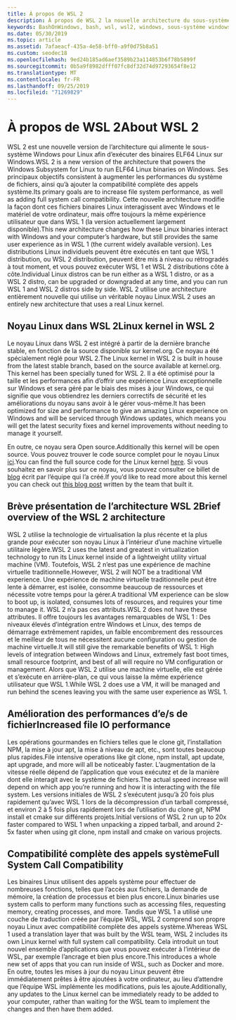 ```yaml
---
title: À propos de WSL 2
description: À propos de WSL 2 la nouvelle architecture du sous-système Windows pour Linux
keywords: BashOnWindows, bash, wsl, wsl2, windows, sous-système windows pour linux, sous-système windows, ubuntu, debian, suse, windows 10, installation
ms.date: 05/30/2019
ms.topic: article
ms.assetid: 7afaeacf-435a-4e58-bff0-a9f0d75b8a51
ms.custom: seodec18
ms.openlocfilehash: 9ed24b185ad6aef3589b23a114853b6f78b5899f
ms.sourcegitcommit: 0b5a9f8982dfff07fc8df32d74d97293654f8e12
ms.translationtype: MT
ms.contentlocale: fr-FR
ms.lasthandoff: 09/25/2019
ms.locfileid: "71269829"
---
```

# <a name="about-wsl-2"></a><span data-ttu-id="b96e8-104">À propos de WSL 2</span><span class="sxs-lookup"><span data-stu-id="b96e8-104">About WSL 2</span></span>

<span data-ttu-id="b96e8-105">WSL 2 est une nouvelle version de l’architecture qui alimente le sous-système Windows pour Linux afin d’exécuter des binaires ELF64 Linux sur Windows.</span><span class="sxs-lookup"><span data-stu-id="b96e8-105">WSL 2 is a new version of the architecture that powers the Windows Subsystem for Linux to run ELF64 Linux binaries on Windows.</span></span> <span data-ttu-id="b96e8-106">Ses principaux objectifs consistent à augmenter les performances du système de fichiers, ainsi qu’à ajouter la compatibilité complète des appels système.</span><span class="sxs-lookup"><span data-stu-id="b96e8-106">Its primary goals are to increase file system performance, as well as adding full system call compatibility.</span></span> <span data-ttu-id="b96e8-107">Cette nouvelle architecture modifie la façon dont ces fichiers binaires Linux interagissent avec Windows et le matériel de votre ordinateur, mais offre toujours la même expérience utilisateur que dans WSL 1 (la version actuellement largement disponible).</span><span class="sxs-lookup"><span data-stu-id="b96e8-107">This new architecture changes how these Linux binaries interact with Windows and your computer’s hardware, but still provides the same user experience as in WSL 1 (the current widely available version).</span></span> <span data-ttu-id="b96e8-108">Les distributions Linux individuels peuvent être exécutés en tant que WSL 1 distribution, ou WSL 2 distribution, peuvent être mis à niveau ou rétrogradés à tout moment, et vous pouvez exécuter WSL 1 et WSL 2 distributions côte à côte.</span><span class="sxs-lookup"><span data-stu-id="b96e8-108">Individual Linux distros can be run either as a WSL 1 distro, or as a WSL 2 distro, can be upgraded or downgraded at any time, and you can run WSL 1 and WSL 2 distros side by side.</span></span> <span data-ttu-id="b96e8-109">WSL 2 utilise une architecture entièrement nouvelle qui utilise un véritable noyau Linux.</span><span class="sxs-lookup"><span data-stu-id="b96e8-109">WSL 2 uses an entirely new architecture that uses a real Linux kernel.</span></span>

## <a name="linux-kernel-in-wsl-2"></a><span data-ttu-id="b96e8-110">Noyau Linux dans WSL 2</span><span class="sxs-lookup"><span data-stu-id="b96e8-110">Linux kernel in WSL 2</span></span>

<span data-ttu-id="b96e8-111">Le noyau Linux dans WSL 2 est intégré à partir de la dernière branche stable, en fonction de la source disponible sur kernel.org. Ce noyau a été spécialement réglé pour WSL 2.</span><span class="sxs-lookup"><span data-stu-id="b96e8-111">The Linux kernel in WSL 2 is built in house from the latest stable branch, based on the source available at kernel.org. This kernel has been specially tuned for WSL 2.</span></span> <span data-ttu-id="b96e8-112">Il a été optimisé pour la taille et les performances afin d’offrir une expérience Linux exceptionnelle sur Windows et sera géré par le biais des mises à jour Windows, ce qui signifie que vous obtiendrez les derniers correctifs de sécurité et les améliorations du noyau sans avoir à le gérer vous-même.</span><span class="sxs-lookup"><span data-stu-id="b96e8-112">It has been optimized for size and performance to give an amazing Linux experience on Windows and will be serviced through Windows updates, which means you will get the latest security fixes and kernel improvements without needing to manage it yourself.</span></span>

<span data-ttu-id="b96e8-113">En outre, ce noyau sera Open source.</span><span class="sxs-lookup"><span data-stu-id="b96e8-113">Additionally this kernel will be open source.</span></span> <span data-ttu-id="b96e8-114">Vous pouvez trouver le code source complet pour le noyau Linux [ici](https://github.com/microsoft/WSL2-Linux-Kernel).</span><span class="sxs-lookup"><span data-stu-id="b96e8-114">You can find the full source code for the Linux kernel [here](https://github.com/microsoft/WSL2-Linux-Kernel).</span></span> <span data-ttu-id="b96e8-115">Si vous souhaitez en savoir plus sur ce noyau, vous pouvez consulter ce billet de [blog](https://devblogs.microsoft.com/commandline/shipping-a-linux-kernel-with-windows/) écrit par l’équipe qui l’a créé.</span><span class="sxs-lookup"><span data-stu-id="b96e8-115">If you’d like to read more about this kernel you can check out [this blog post](https://devblogs.microsoft.com/commandline/shipping-a-linux-kernel-with-windows/) written by the team that built it.</span></span>

## <a name="brief-overview-of-the-wsl-2-architecture"></a><span data-ttu-id="b96e8-116">Brève présentation de l’architecture WSL 2</span><span class="sxs-lookup"><span data-stu-id="b96e8-116">Brief overview of the WSL 2 architecture</span></span>

<span data-ttu-id="b96e8-117">WSL 2 utilise la technologie de virtualisation la plus récente et la plus grande pour exécuter son noyau Linux à l’intérieur d’une machine virtuelle utilitaire légère.</span><span class="sxs-lookup"><span data-stu-id="b96e8-117">WSL 2 uses the latest and greatest in virtualization technology to run its Linux kernel inside of a lightweight utility virtual machine (VM).</span></span> <span data-ttu-id="b96e8-118">Toutefois, WSL 2 n’est pas une expérience de machine virtuelle traditionnelle.</span><span class="sxs-lookup"><span data-stu-id="b96e8-118">However, WSL 2 will NOT be a traditional VM experience.</span></span> <span data-ttu-id="b96e8-119">Une expérience de machine virtuelle traditionnelle peut être lente à démarrer, est isolée, consomme beaucoup de ressources et nécessite votre temps pour la gérer.</span><span class="sxs-lookup"><span data-stu-id="b96e8-119">A traditional VM experience can be slow to boot up, is isolated, consumes lots of resources, and requires your time to manage it.</span></span> <span data-ttu-id="b96e8-120">WSL 2 n’a pas ces attributs.</span><span class="sxs-lookup"><span data-stu-id="b96e8-120">WSL 2 does not have these attributes.</span></span> <span data-ttu-id="b96e8-121">Il offre toujours les avantages remarquables de WSL 1 : Des niveaux élevés d’intégration entre Windows et Linux, des temps de démarrage extrêmement rapides, un faible encombrement des ressources et le meilleur de tous ne nécessitent aucune configuration ou gestion de machine virtuelle.</span><span class="sxs-lookup"><span data-stu-id="b96e8-121">It will still give the remarkable benefits of WSL 1: High levels of integration between Windows and Linux, extremely fast boot times, small resource footprint, and best of all will require no VM configuration or management.</span></span> <span data-ttu-id="b96e8-122">Alors que WSL 2 utilise une machine virtuelle, elle est gérée et s’exécute en arrière-plan, ce qui vous laisse la même expérience utilisateur que WSL 1.</span><span class="sxs-lookup"><span data-stu-id="b96e8-122">While WSL 2 does use a VM, it will be managed and run behind the scenes leaving you with the same user experience as WSL 1.</span></span>

## <a name="increased-file-io-performance"></a><span data-ttu-id="b96e8-123">Amélioration des performances d’e/s de fichier</span><span class="sxs-lookup"><span data-stu-id="b96e8-123">Increased file IO performance</span></span>

<span data-ttu-id="b96e8-124">Les opérations gourmandes en fichiers telles que le clone git, l’installation NPM, la mise à jour apt, la mise à niveau de apt, etc., sont toutes beaucoup plus rapides.</span><span class="sxs-lookup"><span data-stu-id="b96e8-124">File intensive operations like git clone, npm install, apt update, apt upgrade, and more will all be noticeably faster.</span></span> <span data-ttu-id="b96e8-125">L’augmentation de la vitesse réelle dépend de l’application que vous exécutez et de la manière dont elle interagit avec le système de fichiers.</span><span class="sxs-lookup"><span data-stu-id="b96e8-125">The actual speed increase will depend on which app you’re running and how it is interacting with the file system.</span></span> <span data-ttu-id="b96e8-126">Les versions initiales de WSL 2 s’exécutent jusqu’à 20 fois plus rapidement qu’avec WSL 1 lors de la décompression d’un tarball compressé, et environ 2 à 5 fois plus rapidement lors de l’utilisation du clone git, NPM install et cmake sur différents projets.</span><span class="sxs-lookup"><span data-stu-id="b96e8-126">Initial versions of WSL 2 run up to 20x faster compared to WSL 1 when unpacking a zipped tarball, and around 2-5x faster when using git clone, npm install and cmake on various projects.</span></span>

## <a name="full-system-call-compatibility"></a><span data-ttu-id="b96e8-127">Compatibilité complète des appels système</span><span class="sxs-lookup"><span data-stu-id="b96e8-127">Full System Call Compatibility</span></span>

<span data-ttu-id="b96e8-128">Les binaires Linux utilisent des appels système pour effectuer de nombreuses fonctions, telles que l’accès aux fichiers, la demande de mémoire, la création de processus et bien plus encore.</span><span class="sxs-lookup"><span data-stu-id="b96e8-128">Linux binaries use system calls to perform many functions such as accessing files, requesting memory, creating processes, and more.</span></span> <span data-ttu-id="b96e8-129">Tandis que WSL 1 a utilisé une couche de traduction créée par l’équipe WSL, WSL 2 comprend son propre noyau Linux avec compatibilité complète des appels système.</span><span class="sxs-lookup"><span data-stu-id="b96e8-129">Whereas WSL 1 used a translation layer that was built by the WSL team, WSL 2 includes its own Linux kernel with full system call compatibility.</span></span> <span data-ttu-id="b96e8-130">Cela introduit un tout nouvel ensemble d’applications que vous pouvez exécuter à l’intérieur de WSL, par exemple l’ancrage et bien plus encore.</span><span class="sxs-lookup"><span data-stu-id="b96e8-130">This introduces a whole new set of apps that you can run inside of WSL, such as Docker and more.</span></span> <span data-ttu-id="b96e8-131">En outre, toutes les mises à jour du noyau Linux peuvent être immédiatement prêtes à être ajoutées à votre ordinateur, au lieu d’attendre que l’équipe WSL implémente les modifications, puis les ajoute.</span><span class="sxs-lookup"><span data-stu-id="b96e8-131">Additionally, any updates to the Linux kernel can be immediately ready to be added to your computer, rather than waiting for the WSL team to implement the changes and then have them added.</span></span>
